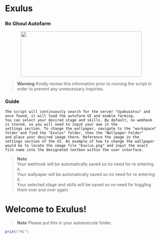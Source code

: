 # Exulus
### Ro Ghoul Autofarm

<p align="center">
  <img width="400" height="150" src="https://cdn.discordapp.com/attachments/1051808795355005029/1062049790961131530/image.png">
</p>

> **Warning**
> Kindly review this information prior to running the script in order to prevent any unnecessary inquiries.

### Guide
```
The script will continuously search for the server "Gyakusatsu" and once found, it will load the autofarm UI and enable farming.
You can select your desired stage and skills. By default, no webhook is stored, so you will need to input your own in the
settings section. To change the wallpaper, navigate to the "workspace" folder and find the "Exulus" folder, then the "Wallpaper Folder"
and place your desired image there. Reference the image in the settings section of the UI. An example of how to change the wallpaper
would be to locate the image file "Exulus.png" and input the exact file name into the designated textbox within the user interface.
```

> **Note**\
> Your webhook will be automatically saved so no need for re entering it.\
> Your wallpaper will be automatically saved so no need for re entering it.\
> Your selected stage and skills will be saved so no need for toggling them over and over again.

# Welcome to Exulus!

> **Note**
> Please put this in your autoexecute folder.

```lua
print("Hi")
```
